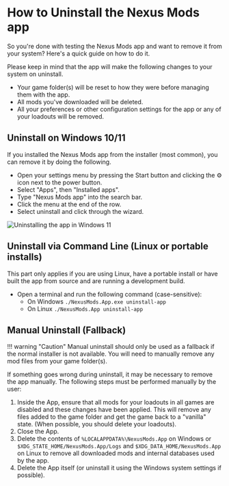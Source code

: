 # How to Uninstall the Nexus Mods app

So you're done with testing the Nexus Mods app and want to remove it from your system? Here's a quick guide on how to do it.

Please keep in mind that the app will make the following changes to your system on uninstall.

- Your game folder(s) will be reset to how they were before managing them with the app.
- All mods you've downloaded will be deleted.
- All your preferences or other configuration settings for the app or any of your loadouts will be removed. 
 

## Uninstall on Windows 10/11

If you installed the Nexus Mods app from the installer (most common), you can remove it by doing the following. 

- Open your settings menu by pressing the Start button and clicking the ⚙️ icon next to the power button.
- Select "Apps", then "Installed apps".
- Type "Nexus Mods app" into the search bar.
- Click the menu at the end of the row.
- Select uninstall and click through the wizard.

![Uninstalling the app in Windows 11](./images/uninstall.webp)


## Uninstall via Command Line (Linux or portable installs)

This part only applies if you are using Linux, have a portable install or have built the app from source and are running a development build. 

- Open a terminal and run the following command (case-sensitive):
  - On Windows `./NexusMods.App.exe uninstall-app`
  - On Linux `./NexusMods.App uninstall-app`


## Manual Uninstall (Fallback)

!!! warning "Caution"
    Manual uninstall should only be used as a fallback if the normal installer is not available. You will need to manually remove any mod files from your game folder(s).

If something goes wrong during uninstall, it may be necessary to remove the app manually. The following steps must be performed manually by the user:

1. Inside the App, ensure that all mods for your loadouts in all games are disabled and these changes have been applied. This will remove any files added to the game folder and get the game back to a "vanilla" state. (When possible, you should delete your loadouts).</li>
2. Close the App. 
3. Delete the contents of `%LOCALAPPDATA%\NexusMods.App` on Windows or `$XDG_STATE_HOME/NexusMods.App/Logs` and `$XDG_DATA_HOME/NexusMods.App` on Linux to remove all downloaded mods and internal databases used by the app.
4. Delete the App itself (or uninstall it using the Windows system settings if possible). </li>

